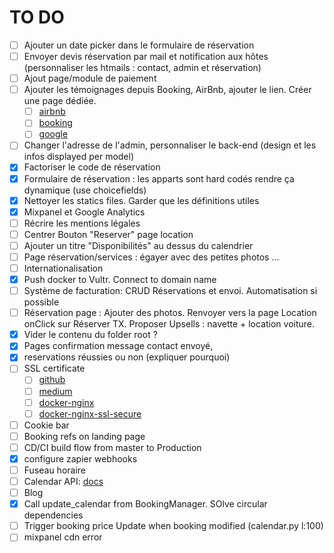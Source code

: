 # TO DO

- [ ] Ajouter un date picker dans le formulaire de réservation
- [ ] Envoyer devis réservation par mail et notification aux hôtes (personnaliser les htmails : contact, admin et réservation)
- [ ] Ajout page/module de paiement
- [ ] Ajouter les témoignages depuis Booking, AirBnb, ajouter le lien. Créer une page dédiée.
  - [ ] [airbnb](https://www.airbnb.fr/users/show/61243908)
  - [ ] [booking](https://admin.booking.com/hotel/hoteladmin/extranet_ng/manage/reviews.html?hotel_id=2676858&ses=ced617702afff2f5502228792134173d&lang=fr)
  - [ ] [google](https://business.google.com/reviews/l/12730223123039085540)
- [ ] Changer l'adresse de l'admin, personnaliser le back-end (design et les infos displayed per model)
- [x] Factoriser le code de réservation
- [x] Formulaire de réservation : les apparts sont hard codés rendre ça dynamique (use choicefields)
- [x] Nettoyer les statics files. Garder que les définitions utiles
- [x] Mixpanel et Google Analytics
- [ ] Récrire les mentions légales
- [ ] Centrer Bouton "Reserver" page location
- [ ] Ajouter un titre "Disponibilités" au dessus du calendrier
- [ ] Page réservation/services : égayer avec des petites photos …
- [ ] Internationalisation
- [x] Push docker to Vultr. Connect to domain name
- [ ] Système de facturation: CRUD Réservations et envoi. Automatisation si possible
- [ ] Réservation page : Ajouter des photos. Renvoyer vers la page Location onClick sur Réserver TX. Proposer Upsells : navette + location voiture.
- [x] Vider le contenu du folder root ?
- [x] Pages confirmation message contact envoyé,
- [x] reservations réussies ou non (expliquer pourquoi)
- [ ] SSL certificate
  - [ ] [github](https://github.com/linuxserver/docker-letsencrypt)
  - [ ] [medium](https://medium.com/@gardenvariety/easy-https-with-letsencrypt-and-docker-compose-168df411e2d2)
  - [ ] [docker-nginx](https://github.com/KyleAMathews/docker-nginx)
  - [ ] [docker-nginx-ssl-secure](https://github.com/MarvAmBass/docker-nginx-ssl-secure)
- [ ] Cookie bar
- [ ] Booking refs on landing page
- [ ] CD/CI build flow from master to Production
- [x] configure zapier webhooks
- [ ] Fuseau horaire
- [ ] Calendar API: [docs](https://github.com/googleapis/google-api-python-client/blob/master/docs/start.md)
- [ ] Blog
- [x] Call update_calendar from BookingManager. SOlve circular dependencies
- [ ] Trigger booking price Update when booking modified (calendar.py l:100)
- [ ] mixpanel cdn error
